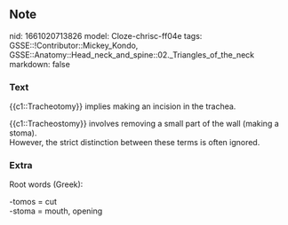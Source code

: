 ## Note
nid: 1661020713826
model: Cloze-chrisc-ff04e
tags: GSSE::!Contributor::Mickey_Kondo, GSSE::Anatomy::Head_neck_and_spine::02._Triangles_of_the_neck
markdown: false

### Text
{{c1::Tracheotomy}} implies making an incision in the trachea.
<div>
  {{c1::Tracheostomy}} involves removing a small part of the wall
  (making a stoma).
</div>
<div>
  However, the strict distinction between these terms is often
  ignored.
</div>

### Extra
Root words (Greek):
<div>
  -tomos = cut
</div>
<div>
  -stoma = mouth, opening
</div>
